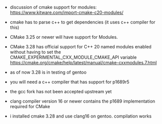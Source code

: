 - discussion of cmake support for modules: https://www.kitware.com/import-cmake-c20-modules/
- cmake has to parse c++ to get dependencies (it uses c++ compiler for this)

-  CMake 3.25 or newer will have support for Modules.
-  CMake 3.28 has official support for C++ 20 named modules enabled
   without having to set the CMAKE_EXPERIMENTAL_CXX_MODULE_CMAKE_API
   variable
   https://cmake.org/cmake/help/latest/manual/cmake-cxxmodules.7.html

- as of now 3.28 is in testing of gentoo
- you will need a c++ compiler that has support for p1689r5
- the gcc fork has not been accepted upstream yet
- clang compiler version 16 or newer contains the p1689 implementation
  required for CMake

- i installed cmake 3.28 and use clang16 on gentoo. compilation works
